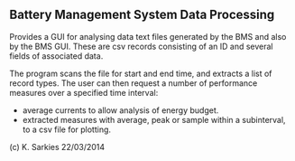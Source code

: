 Battery Management System Data Processing
-----------------------------------------

Provides a GUI for analysing data text files generated by the BMS and also by
the BMS GUI. These are csv records consisting of an ID and several fields of
associated data.

The program scans the file for start and end time, and extracts a list of
record types. The user can then request a number of performance measures over
a specified time interval:

- average currents to allow analysis of energy budget.
- extracted measures with average, peak or sample within a subinterval, to a csv
  file for plotting.

(c) K. Sarkies 22/03/2014

